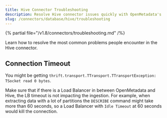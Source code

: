 ```yaml
---
title: Hive Connector Troubleshooting
description: Resolve Hive connector issues quickly with OpenMetadata's comprehensive troubleshooting guide. Fix common database connection problems and errors step-by-step.
slug: /connectors/database/hive/troubleshooting
---
```


{% partial file="/v1.8/connectors/troubleshooting.md" /%}

Learn how to resolve the most common problems people encounter in the Hive connector.

## Connection Timeout

You might be getting `thrift.transport.TTransport.TTransportException: TSocket read 0 bytes`.

Make sure that if there is a Load Balancer in between OpenMetadata and Hive, the LB timeout
is not impacting the ingestion. For example, when extracting data with a lot of partitions the `DESCRIBE`
command might take more than 60 seconds, so a Load Balancer with `Idle Timeout` at 60 seconds would
kill the connection.
